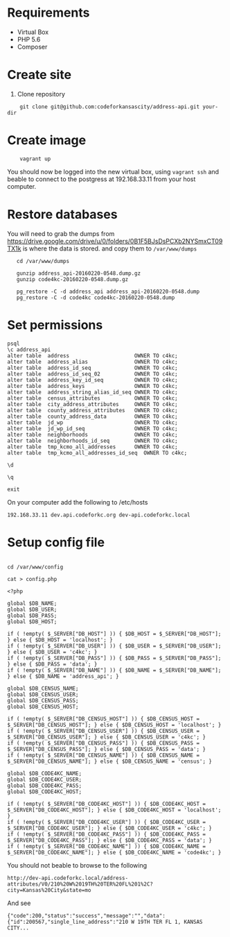 # Requirements

* Virtual Box
* PHP 5.6
* Composer


# Create site



1. Clone repository

````
    git clone git@github.com:codeforkansascity/address-api.git your-dir
````



# Create image


````
    vagrant up
````

You should now be logged into the new virtual box, using `vagrant ssh` and beable to connect to the postgress at 192.168.33.11 from your host computer.


# Restore databases
You will need to grab the dumps from https://drive.google.com/drive/u/0/folders/0B1F5BJsDsPCXb2NYSmxCT09TX1k is where the data is stored.
and copy them to `/var/www/dumps`



````
   cd /var/www/dumps

   gunzip address_api-20160220-0548.dump.gz 
   gunzip code4kc-20160220-0548.dump.gz 

   pg_restore -C -d address_api address_api-20160220-0548.dump 
   pg_restore -C -d code4kc code4kc-20160220-0548.dump
````



# Set permissions
````
psql
\c address_api
alter table  address                     OWNER TO c4kc;
alter table  address_alias               OWNER TO c4kc;
alter table  address_id_seq              OWNER TO c4kc;
alter table  address_id_seq_02           OWNER TO c4kc;
alter table  address_key_id_seq          OWNER TO c4kc;
alter table  address_keys                OWNER TO c4kc;
alter table  address_string_alias_id_seq OWNER TO c4kc;
alter table  census_attributes           OWNER TO c4kc;
alter table  city_address_attributes     OWNER TO c4kc;
alter table  county_address_attributes   OWNER TO c4kc;
alter table  county_address_data         OWNER TO c4kc;
alter table  jd_wp                       OWNER TO c4kc;
alter table  jd_wp_id_seq                OWNER TO c4kc;
alter table  neighborhoods               OWNER TO c4kc;
alter table  neighborhoods_id_seq        OWNER TO c4kc;
alter table  tmp_kcmo_all_addresses      OWNER TO c4kc;
alter table  tmp_kcmo_all_addresses_id_seq  OWNER TO c4kc;

\d

\q

exit
````




On your computer add the following to /etc/hosts


````
192.168.33.11 dev.api.codeforkc.org dev-api.codeforkc.local
````



# Setup config file

````

cd /var/www/config

cat > config.php

<?php

global $DB_NAME;
global $DB_USER;
global $DB_PASS;
global $DB_HOST;

if ( !empty( $_SERVER["DB_HOST"] )) { $DB_HOST = $_SERVER["DB_HOST"]; } else { $DB_HOST = 'localhost'; }
if ( !empty( $_SERVER["DB_USER"] )) { $DB_USER = $_SERVER["DB_USER"]; } else { $DB_USER = 'c4kc'; }
if ( !empty( $_SERVER["DB_PASS"] )) { $DB_PASS = $_SERVER["DB_PASS"]; } else { $DB_PASS = 'data'; }
if ( !empty( $_SERVER["DB_NAME"] )) { $DB_NAME = $_SERVER["DB_NAME"]; } else { $DB_NAME = 'address_api'; }

global $DB_CENSUS_NAME;
global $DB_CENSUS_USER;
global $DB_CENSUS_PASS;
global $DB_CENSUS_HOST;

if ( !empty( $_SERVER["DB_CENSUS_HOST"] )) { $DB_CENSUS_HOST = $_SERVER["DB_CENSUS_HOST"]; } else { $DB_CENSUS_HOST = 'localhost'; }
if ( !empty( $_SERVER["DB_CENSUS_USER"] )) { $DB_CENSUS_USER = $_SERVER["DB_CENSUS_USER"]; } else { $DB_CENSUS_USER = 'c4kc'; }
if ( !empty( $_SERVER["DB_CENSUS_PASS"] )) { $DB_CENSUS_PASS = $_SERVER["DB_CENSUS_PASS"]; } else { $DB_CENSUS_PASS = 'data'; }
if ( !empty( $_SERVER["DB_CENSUS_NAME"] )) { $DB_CENSUS_NAME = $_SERVER["DB_CENSUS_NAME"]; } else { $DB_CENSUS_NAME = 'census'; }

global $DB_CODE4KC_NAME;
global $DB_CODE4KC_USER;
global $DB_CODE4KC_PASS;
global $DB_CODE4KC_HOST;

if ( !empty( $_SERVER["DB_CODE4KC_HOST"] )) { $DB_CODE4KC_HOST = $_SERVER["DB_CODE4KC_HOST"]; } else { $DB_CODE4KC_HOST = 'localhost'; }
if ( !empty( $_SERVER["DB_CODE4KC_USER"] )) { $DB_CODE4KC_USER = $_SERVER["DB_CODE4KC_USER"]; } else { $DB_CODE4KC_USER = 'c4kc'; }
if ( !empty( $_SERVER["DB_CODE4KC_PASS"] )) { $DB_CODE4KC_PASS = $_SERVER["DB_CODE4KC_PASS"]; } else { $DB_CODE4KC_PASS = 'data'; }
if ( !empty( $_SERVER["DB_CODE4KC_NAME"] )) { $DB_CODE4KC_NAME = $_SERVER["DB_CODE4KC_NAME"]; } else { $DB_CODE4KC_NAME = 'code4kc'; }

````

You should not beable to browse to the following

````
http://dev-api.codeforkc.local/address-attributes/V0/210%20W%2019TH%20TER%20FL%201%2C?city=Kansas%20City&state=mo
````

And see

````
{"code":200,"status":"success","message":"","data":{"id":200567,"single_line_address":"210 W 19TH TER FL 1, KANSAS CITY...
````
